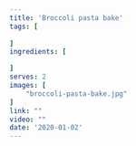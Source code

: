 ```yaml
---
title: 'Broccoli pasta bake'
tags: [
    
]
ingredients: [

]
serves: 2
images: [
    "broccoli-pasta-bake.jpg"
]
link: ""
video: ""
date: '2020-01-02'
---
```


